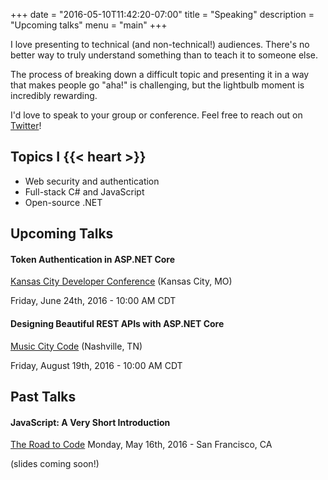 +++
date = "2016-05-10T11:42:20-07:00"
title = "Speaking"
description = "Upcoming talks"
menu = "main"
+++

I love presenting to technical (and non-technical!) audiences. There's no better way to truly understand something than to teach it to someone else.

The process of breaking down a difficult topic and presenting it in a way that makes people go "aha!" is challenging, but the lightbulb moment is incredibly rewarding.

I'd love to speak to your group or conference. Feel free to reach out on [Twitter](https://twitter.com/nbarbettini)!

## Topics I {{< heart >}}

* Web security and authentication
* Full-stack C# and JavaScript
* Open-source .NET


## Upcoming Talks

#### Token Authentication in ASP.NET Core
[Kansas City Developer Conference](http://www.kcdc.info/) (Kansas City, MO)

Friday, June 24th, 2016 - 10:00 AM CDT

#### Designing Beautiful REST APIs with ASP.NET Core
[Music City Code](http://www.musiccitycode.com/schedule/designing-beautiful-rest-apis-with-asp-net-core) (Nashville, TN)

Friday, August 19th, 2016 - 10:00 AM CDT

## Past Talks

#### JavaScript: A Very Short Introduction
[The Road to Code](https://generalassemb.ly/education/the-road-to-code/san-francisco/24396)
Monday, May 16th, 2016 - San Francisco, CA

(slides coming soon!)
